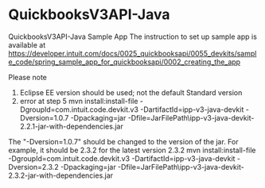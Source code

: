 QuickbooksV3API-Java
====================

QuickbooksV3API-Java Sample App
The instruction to set up sample app is available at https://developer.intuit.com/docs/0025_quickbooksapi/0055_devkits/sample_code/spring_sample_app_for_quickbooksapi/0002_creating_the_app

Please note
1. Eclipse EE version should be used; not the default Standard version
2. error at step 5
mvn install:install-file -DgroupId=com.intuit.code.devkit.v3 -DartifactId=ipp-v3-java-devkit -Dversion=1.0.7 -Dpackaging=jar -Dfile=JarFilePath\ipp-v3-java-devkit-2.2.1-jar-with-dependencies.jar

The "-Dversion=1.0.7" should be changed to the version of the jar.
For example, it should be 2.3.2 for the latest version 2.3.2
mvn install:install-file -DgroupId=com.intuit.code.devkit.v3 -DartifactId=ipp-v3-java-devkit -Dversion=2.3.2 -Dpackaging=jar -Dfile=JarFilePath\ipp-v3-java-devkit-2.3.2-jar-with-dependencies.jar
